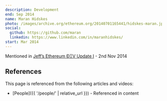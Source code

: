 ```yaml
---
description: Development
end: Sep 2014
name: Maran Hidskes
photo: /images/archive.org/ethereum.org/20140701165441/hidskes-maran.jpg
social:
  github: https://github.com/maran
  linkedin: https://www.linkedin.com/in/maranhidskes/
start: Mar 2014
---
```

Mentioned in [Jeff’s Ethereum ÐΞV Update I](https://blog.ethereum.org/2014/11/02/jeffs-ethereum-dev-update) - 2nd Nov 2014


## References

This page is referenced from the following articles and videos:

- [People]({{ '/people/' | relative_url }}) - Referenced in content